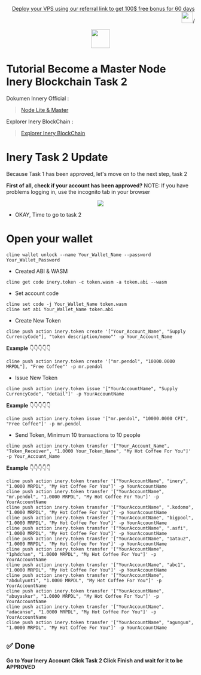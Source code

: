 
<p style="font-size:14px" align="right">
<a href="https://m.do.co/c/2cea00d4f9bble" target="_blank">Deploy your VPS using our referral link to get 100$ free bonus for 60 days <img src="https://user-images.githubusercontent.com/50621007/183284313-adf81164-6db4-4284-9ea0-bcb841936350.png" width="30"/></a>/
</p>

<p align="center">
  <img height="50" height="auto" src="https://user-images.githubusercontent.com/38981255/184088981-3f7376ae-7039-4915-98f5-16c3637ccea3.PNG">
</p>

# Tutorial Become a Master Node Inery Blockchain Task 2

Dokumen Innery Official :
> [Node Lite & Master](https://docs.inery.io/docs/category/lite--master-nodes)

Explorer Inery BlockChain :
> [Explorer Inery BlockChain](https://explorer.inery.io/ "Explorer Inary")

# Inery Task 2 Update
Because Task 1 has been approved, let's move on to the next step, task 2

**First of all, check if your account has been approved?**
NOTE: If you have problems logging in, use the incognito tab in your browser

<p align="center">
  <img height="auto" height="auto" src="https://user-images.githubusercontent.com/112532410/200574316-225c2964-90ba-4f90-8bba-5d4f20d657c6.jpg">
</p>

- OKAY, Time to go to task 2
# Open your wallet
```
cline wallet unlock --name Your_Wallet_Name --password Your_Wallet_Password
```
- Created ABI & WASM
```
cline get code inery.token -c token.wasm -a token.abi --wasm
``` 
- Set account code
```
cline set code -j Your_Wallet_Name token.wasm
cline set abi Your_Wallet_Name token.abi
```

- Create New Token
```
cline push action inery.token create '["Your_Account_Name", "Supply CurrencyCode"], "token description/memo"' -p Your_Account_Name
```
**Example**
👇👇👇👇👇
```
cline push action inery.token create '["mr.pendol", "10000.0000 MRPDL"], "Free Coffee"' -p mr.pendol
```

- Issue New Token
```
cline push action inery.token issue '["YourAccountName", "Supply CurrencyCode", "detail"]' -p YourAccountName
```
**Example**
👇👇👇👇👇
```
cline push action inery.token issue '["mr.pendol", "10000.0000 CPI", "Free Coffee"]' -p mr.pendol
```
- Send Token, Minimum 10 transactions to 10 people
```
cline push action inery.token transfer '["Your_Account_Name", "Token_Receiver", "1.0000 Your_Token_Name", "My Hot Coffee For You"]' -p Your_Account_Name
```
**Example**
👇👇👇👇👇
```
cline push action inery.token transfer '["YourAccountName", "inery", "1.0000 MRPDL", "My Hot Coffee For You"]' -p YourAccountName
cline push action inery.token transfer '["YourAccountName", "mr.pendol", "1.0000 MRPDL", "My Hot Coffee For You"]' -p YourAccountName
cline push action inery.token transfer '["YourAccountName", ".kodomo", "1.0000 MRPDL", "My Hot Coffee For You"]' -p YourAccountName
cline push action inery.token transfer '["YourAccountName", "bigpool", "1.0000 MRPDL", "My Hot Coffee For You"]' -p YourAccountName
cline push action inery.token transfer '["YourAccountName", ".asfi", "1.0000 MRPDL", "My Hot Coffee For You"]' -p YourAccountName
cline push action inery.token transfer '["YourAccountName", "1atau2", "1.0000 MRPDL", "My Hot Coffee For You"]' -p YourAccountName
cline push action inery.token transfer '["YourAccountName", "1phdchan", "1.0000 MRPDL", "My Hot Coffee For You"]' -p YourAccountName
cline push action inery.token transfer '["YourAccountName", "abc1", "1.0000 MRPDL", "My Hot Coffee For You"]' -p YourAccountName
cline push action inery.token transfer '["YourAccountName", "abdulyunti", "1.0000 MRPDL", "My Hot Coffee For You"]' -p YourAccountName
cline push action inery.token transfer '["YourAccountName", "abuyaskur", "1.0000 MRPDL", "My Hot Coffee For You"]' -p YourAccountName
cline push action inery.token transfer '["YourAccountName", "adacansu", "1.0000 MRPDL", "My Hot Coffee For You"]' -p YourAccountName
cline push action inery.token transfer '["YourAccountName", "agungun", "1.0000 MRPDL", "My Hot Coffee For You"]' -p YourAccountName
```
## ✅ Done

**Go to Your Inery Account Click Task 2 Click Finish and wait for it to be APPROVED**
